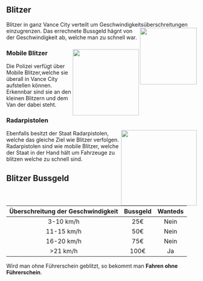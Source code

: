 ## Blitzer

Blitzer in ganz Vance City verteilt um Geschwindigkeitsüberschreitungen einzugrenzen. <img align="right" width="150" eight="100" src="https://i.imgur.com/ZPrQu7Y.png">
Das errechnete Bussgeld hägnt von der Geschwindigkeit ab, welche man zu schnell war. 

### Mobile Blitzer <img align="right" width="175" eight="175" src="https://i.imgur.com/f5HUq9G.png">

Die Polizei verfügt über Mobile Blitzer,welche sie überall in Vance City aufstellen können. Erkennbar sind sie an den kleinen Blitzern und dem Van der dabei steht.

### Radarpistolen

Ebenfalls besitzt der Staat Radarpistolen, <img align="right" width="200" eight="100" src="https://i.imgur.com/8cmAMiX.png">
welche das gleiche Ziel wie Blitzer verfolgen. Radarpistolen sind wie mobile Blitzer, welche der Staat in der Hand hält um Fahrzeuge zu blitzen welche zu schnell sind.

## Blitzer Bussgeld

| Überschreitung der Geschwindigkeit | Bussgeld | Wanteds |
|:-:|:-:|:-:|
| 3-10 km/h | 25€ | Nein |
| 11-15 km/h | 50€ | Nein |  
| 16-20 km/h | 75€ | Nein |
| >21 km/h | 100€ | Ja |

Wird man ohne Führerschein geblitzt, so bekommt man **Fahren ohne Führerschein**.
